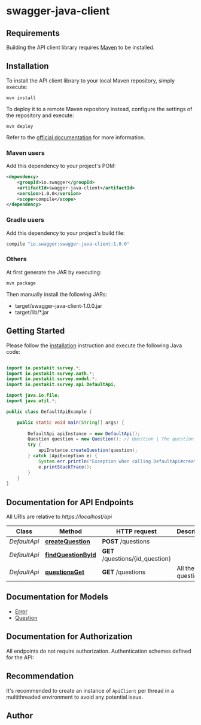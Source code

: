 # swagger-java-client

## Requirements

Building the API client library requires [Maven](https://maven.apache.org/) to be installed.

## Installation

To install the API client library to your local Maven repository, simply execute:

```shell
mvn install
```

To deploy it to a remote Maven repository instead, configure the settings of the repository and execute:

```shell
mvn deploy
```

Refer to the [official documentation](https://maven.apache.org/plugins/maven-deploy-plugin/usage.html) for more information.

### Maven users

Add this dependency to your project's POM:

```xml
<dependency>
    <groupId>io.swagger</groupId>
    <artifactId>swagger-java-client</artifactId>
    <version>1.0.0</version>
    <scope>compile</scope>
</dependency>
```

### Gradle users

Add this dependency to your project's build file:

```groovy
compile "io.swagger:swagger-java-client:1.0.0"
```

### Others

At first generate the JAR by executing:

    mvn package

Then manually install the following JARs:

* target/swagger-java-client-1.0.0.jar
* target/lib/*.jar

## Getting Started

Please follow the [installation](#installation) instruction and execute the following Java code:

```java

import io.pestakit.survey.*;
import io.pestakit.survey.auth.*;
import io.pestakit.survey.model.*;
import io.pestakit.survey.api.DefaultApi;

import java.io.File;
import java.util.*;

public class DefaultApiExample {

    public static void main(String[] args) {
        
        DefaultApi apiInstance = new DefaultApi();
        Question question = new Question(); // Question | The question to be created
        try {
            apiInstance.createQuestion(question);
        } catch (ApiException e) {
            System.err.println("Exception when calling DefaultApi#createQuestion");
            e.printStackTrace();
        }
    }
}

```

## Documentation for API Endpoints

All URIs are relative to *https://localhost/api*

Class | Method | HTTP request | Description
------------ | ------------- | ------------- | -------------
*DefaultApi* | [**createQuestion**](docs/DefaultApi.md#createQuestion) | **POST** /questions | 
*DefaultApi* | [**findQuestionById**](docs/DefaultApi.md#findQuestionById) | **GET** /questions/{id_question} | 
*DefaultApi* | [**questionsGet**](docs/DefaultApi.md#questionsGet) | **GET** /questions | All the questions


## Documentation for Models

 - [Error](docs/Error.md)
 - [Question](docs/Question.md)


## Documentation for Authorization

All endpoints do not require authorization.
Authentication schemes defined for the API:

## Recommendation

It's recommended to create an instance of `ApiClient` per thread in a multithreaded environment to avoid any potential issue.

## Author



